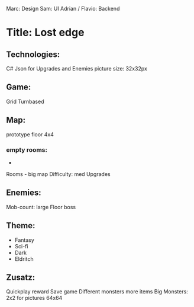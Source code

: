 Marc: Design
Sam: UI
Adrian / Flavio: Backend

# Title: Lost edge

## Technologies:
C#
Json for Upgrades and Enemies
picture size: 32x32px

## Game:
Grid
Turnbased

## Map:
prototype floor 4x4

### empty rooms:
 - 
 
Rooms - big map
Difficulty: med
Upgrades

## Enemies:
Mob-count: large
Floor boss

## Theme:
 - Fantasy
 - Sci-fi
 - Dark
 - Eldritch

## Zusatz:
Quickplay reward
Save game
Different monsters
more items
Big Monsters: 2x2 for pictures 64x64


